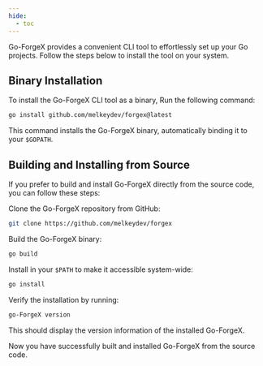 ```yaml
---
hide:
  - toc
---
```

Go-ForgeX provides a convenient CLI tool to effortlessly set up your Go projects. Follow the steps below to install the tool on your system.

## Binary Installation

To install the Go-ForgeX CLI tool as a binary, Run the following command:

```sh
go install github.com/melkeydev/forgex@latest
```

This command installs the Go-ForgeX binary, automatically binding it to your `$GOPATH`.


## Building and Installing from Source

If you prefer to build and install Go-ForgeX directly from the source code, you can follow these steps:

Clone the Go-ForgeX repository from GitHub:

```sh
git clone https://github.com/melkeydev/forgex
```
   
Build the Go-ForgeX binary:

```sh
go build
```
Install in your `$PATH` to make it accessible system-wide:

```sh
go install
```

Verify the installation by running:

```sh
go-ForgeX version
```

This should display the version information of the installed Go-ForgeX.

Now you have successfully built and installed Go-ForgeX from the source code.
